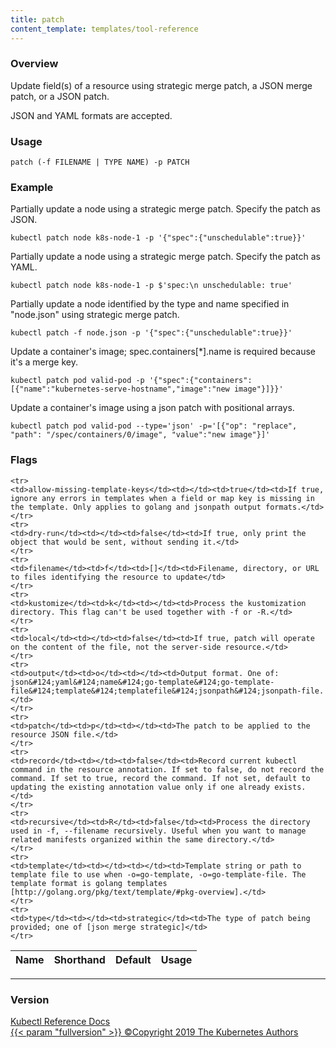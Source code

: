 ```yaml
---
title: patch
content_template: templates/tool-reference
---
```


### Overview
Update field(s) of a resource using strategic merge patch, a JSON merge patch, or a JSON patch.

 JSON and YAML formats are accepted.

### Usage

`patch (-f FILENAME | TYPE NAME) -p PATCH`


### Example

 Partially update a node using a strategic merge patch. Specify the patch as JSON.

```shell
kubectl patch node k8s-node-1 -p '{"spec":{"unschedulable":true}}'
```

 Partially update a node using a strategic merge patch. Specify the patch as YAML.

```shell
kubectl patch node k8s-node-1 -p $'spec:\n unschedulable: true'
```

 Partially update a node identified by the type and name specified in "node.json" using strategic merge patch.

```shell
kubectl patch -f node.json -p '{"spec":{"unschedulable":true}}'
```

 Update a container's image; spec.containers[*].name is required because it's a merge key.

```shell
kubectl patch pod valid-pod -p '{"spec":{"containers":[{"name":"kubernetes-serve-hostname","image":"new image"}]}}'
```

 Update a container's image using a json patch with positional arrays.

```shell
kubectl patch pod valid-pod --type='json' -p='[{"op": "replace", "path": "/spec/containers/0/image", "value":"new image"}]'
```




### Flags

<div class="table-responsive"><table class="table table-bordered">
<thead class="thead-light">
<tr>
            <th>Name</th>
            <th>Shorthand</th>
            <th>Default</th>
            <th>Usage</th>
        </tr>
    </thead>
    <tbody>
    
    <tr>
    <td>allow-missing-template-keys</td><td></td><td>true</td><td>If true, ignore any errors in templates when a field or map key is missing in the template. Only applies to golang and jsonpath output formats.</td>
    </tr>
    <tr>
    <td>dry-run</td><td></td><td>false</td><td>If true, only print the object that would be sent, without sending it.</td>
    </tr>
    <tr>
    <td>filename</td><td>f</td><td>[]</td><td>Filename, directory, or URL to files identifying the resource to update</td>
    </tr>
    <tr>
    <td>kustomize</td><td>k</td><td></td><td>Process the kustomization directory. This flag can't be used together with -f or -R.</td>
    </tr>
    <tr>
    <td>local</td><td></td><td>false</td><td>If true, patch will operate on the content of the file, not the server-side resource.</td>
    </tr>
    <tr>
    <td>output</td><td>o</td><td></td><td>Output format. One of: json&#124;yaml&#124;name&#124;go-template&#124;go-template-file&#124;template&#124;templatefile&#124;jsonpath&#124;jsonpath-file.</td>
    </tr>
    <tr>
    <td>patch</td><td>p</td><td></td><td>The patch to be applied to the resource JSON file.</td>
    </tr>
    <tr>
    <td>record</td><td></td><td>false</td><td>Record current kubectl command in the resource annotation. If set to false, do not record the command. If set to true, record the command. If not set, default to updating the existing annotation value only if one already exists.</td>
    </tr>
    <tr>
    <td>recursive</td><td>R</td><td>false</td><td>Process the directory used in -f, --filename recursively. Useful when you want to manage related manifests organized within the same directory.</td>
    </tr>
    <tr>
    <td>template</td><td></td><td></td><td>Template string or path to template file to use when -o=go-template, -o=go-template-file. The template format is golang templates [http://golang.org/pkg/text/template/#pkg-overview].</td>
    </tr>
    <tr>
    <td>type</td><td></td><td>strategic</td><td>The type of patch being provided; one of [json merge strategic]</td>
    </tr>
</tbody>
</table></div>




<hr>


### Version

<div class="kubectl-reference-copyright">

<a href="https://github.com/kubernetes/kubernetes">Kubectl Reference Docs  
{{< param "fullversion" >}}   &#xa9;Copyright 2019 The Kubernetes Authors</a>

</div>

